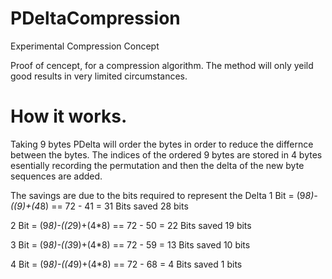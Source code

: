 # PDeltaCompression
Experimental Compression Concept

Proof of cencept, for a compression algorithm.
The method will only yeild good results in very limited circumstances.

# How it works.
Taking 9 bytes PDelta will order the bytes in order to reduce the differnce between the bytes.
The indices of the ordered 9 bytes are stored in 4 bytes esentially recording the permutation
and then the delta of the new byte sequences are added.

The savings are due to the bits required to represent the Delta
1 Bit = (9*8)-((9)+(4*8) == 72 - 41 = 31 Bits saved 28 bits

2 Bit = (9*8)-((2*9)+(4*8) == 72 - 50 = 22 Bits saved 19 bits

3 Bit = (9*8)-((3*9)+(4*8) == 72 - 59 = 13 Bits saved 10 bits

4 Bit = (9*8)-((4*9)+(4*8) == 72 - 68 = 4 Bits saved 1 bits